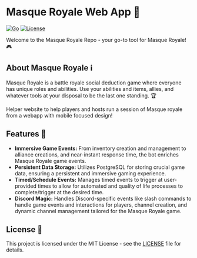 # Masque Royale Web App 🤖

[![Go](https://img.shields.io/badge/Go-1.21-blue.svg)](https://golang.org/)
[![License](https://img.shields.io/badge/License-MIT-blue.svg)](LICENSE)

Welcome to the Masque Royale Repo - your go-to tool for Masque Royale! 🎮

## About Masque Royale ℹ️
Masque Royale is a battle royale social deduction game where everyone has unique roles and abilities. Use your abilities and items, allies, and whatever tools at your disposal to be the last one standing. 🏆


Helper website to help players and hosts run a session of Masque royale from a webapp with mobile focused design!

## Features 🚀

- **Immersive Game Events:** From inventory creation and management to alliance creations, and near-instant response time, the bot enriches Masque Royale game events.
- **Persistent Data Storage:** Utilizes PostgreSQL for storing crucial game data, ensuring a persistent and immersive gaming experience.
- **Timed/Schedule Events:** Manages timed events to trigger at user-provided times to allow for automated and quality of life processes to complete/trigger at the desired time.
- **Discord Magic:** Handles Discord-specific events like slash commands to handle game events and interactions for players, channel creation, and dynamic channel management tailored for the Masque Royale game.


## License 📄
This project is licensed under the MIT License - see the [LICENSE](LICENSE) file for details.
